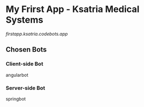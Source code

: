 # My Frirst App - Ksatria Medical Systems

_firstapp.ksatria.codebots.app_

## Chosen Bots
### Client-side Bot
angularbot

### Server-side Bot
springbot